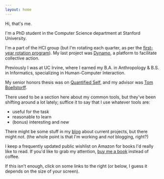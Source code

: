 ```yaml
---
layout: home
---
```

Hi, that's me.

I'm a PhD student in the Computer Science department at Stanford University.

I'm a part of the HCI group (but I'm rotating each quarter, as per the [first-year rotation program](http://cs.stanford.edu/content/first-year-research-rotation-program)). My last project was [Dynamo](//www.wearedynamo.org), a platform to facilitate collective action.

Previously I was at UC Irvine, where I earned my B.A. in Anthropology & B.S. in Informatics, specializing in Human-Computer Interaction.

My senior honors thesis was on [Quantified Self](/presentations/QSThesisFinal.pdf), and my advisor was [Tom Boellstorff]().

There used to be a section here about my common tools, but they've been shifting around a lot lately; suffice it to say that I use whatever tools are:

- useful for the task
- reasonable to learn
- (bonus) interesting and new

There might be some stuff in my [blog](/blog) about current projects, but there might not. (the whole point is that I'm working and *not* blogging, right?)

I keep a frequently updated public wishlist on Amazon for books I'd really like to read. If you'd like to grab my attention, [buy me a book](//amzn.com/w/26BOYXJ3IHQKJ) instead of coffee.

If this isn't enough, click on some links to the right (or below, I guess it depends on the size of your screen).